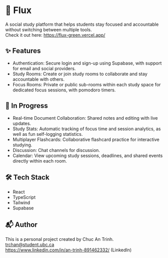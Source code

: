 # 📖 Flux

A social study platform that helps students stay focused and accountable without switching between multiple tools. <br>
Check it out here: https://flux-green.vercel.app/ 

## ✨ Features

- Authentication: Secure login and sign-up using Supabase, with support for email and social providers.
- Study Rooms: Create or join study rooms to collaborate and stay accountable with others.
- Focus Rooms: Private or public sub-rooms within each study space for dedicated focus sessions, with pomodoro timers.

## 🚧 In Progress

- Real-time Document Collaboration: Shared notes and editing with live updates.
- Study Stats: Automatic tracking of focus time and session analytics, as well as fun self-logging statistics.
- Multiplayer Flashcards: Collaborative flashcard practice for interactive studying.
- Discussion: Chat channels for discussion. 
- Calendar: View upcoming study sessions, deadlines, and shared events directly within each room. 

## 🛠️ Tech Stack

- React
- TypeScript
- Tailwind
- Supabase

## 📬 Author

This is a personal project created by Chuc An Trinh. <br>
trchan@student.ubc.ca <br>
https://www.linkedin.com/in/an-trinh-891462332/ (LinkedIn) 
